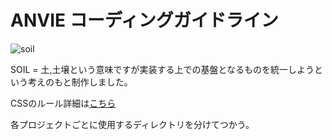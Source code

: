 # ANVIE コーディングガイドライン

![soil](https://anviedemo.s3-ap-northeast-1.amazonaws.com/logo.png "anvie_soil")

SOIL = 土,土壌という意味ですが実装する上での基盤となるものを統一しようという考えのもと制作しました。

CSSのルール詳細は[こちら](https://github.com/anviedd/ANVIE_SOIL/wiki/CSS%E3%83%AB%E3%83%BC%E3%83%AB%E3%81%AB%E3%81%A4%E3%81%84%E3%81%A6)

各プロジェクトごとに使用するディレクトリを分けてつかう。
